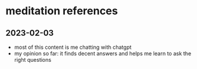 # meditation references

## 2023-02-03

- most of this content is me chatting with chatgpt
- my opinion so far: it finds decent answers and helps me learn to ask the right questions
